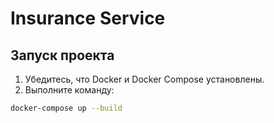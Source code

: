 # Insurance Service

## Запуск проекта

1. Убедитесь, что Docker и Docker Compose установлены.
2. Выполните команду:

```bash
docker-compose up --build
